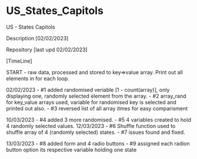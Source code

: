 # US_States_Capitols
US - States Capitols

Description [02/02/2023]

Repository
[last upd 02/02/2023] 

[TimeLine]

START       - raw data, processed and stored to key=>value array. Print out all elements in for each loop.

02/02/2023  - #1 added randomised veriable [1 - count(array)], only displaying one, randomly selected element from the array.
            - #2 array_rand for key_value arrays used, variable for randomised key is selected and printed out also.
            - #3 reversed list of all array itmes for easy comparisment 

10/03/2023  - #4 added 3 more randomised.
            - #5 4 variables created to hold 4 randomly selected values.
12/03/2023  - #6 Shuffle function used to shuffle array of 4 (randomly selected) states.
            - #7 issues found and fixed.

13/03/2023  - #8 added form and 4 radio buttons
            - #9 assigned each radion button option its respective variable holding one state

